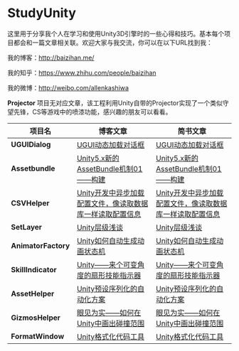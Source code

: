 # StudyUnity

这里用于分享我个人在学习和使用Unity3D引擎时的一些心得和技巧。基本每个项目都会和一篇文章相关联。欢迎大家与我交流，你可以在以下URL找到我：

我的博客：http://baizihan.me/

我的知乎：https://www.zhihu.com/people/baizihan

我的微博：http://weibo.com/allenkashiwa


**Projector** 项目无对应文章，该工程利用Unity自带的Projector实现了一个类似守望先锋，CS等游戏中的喷漆功能，感兴趣的朋友可以看看。

项目名 | 博客文章 | 简书文章 |
---|---|---|
 **UGUIDialog** | [UGUI动态加载对话框](http://baizihan.me/2016/03/ugui/) | [UGUI动态加载对话框](http://www.jianshu.com/p/94c782bd6d5e) |
**Assetbundle** | [Unity5.x新的AssetBundle机制01——构建](http://baizihan.me/2016/03/unity-assetbundle01/) | [Unity5.x新的AssetBundle机制01——构建](http://www.jianshu.com/p/d5d0a70c5626) |
**CSVHelper** | [Unity开发中异步加载配置文件，像读取数据库一样读取配置信息](http://baizihan.me/2016/04/loadasync-config-file/) | [Unity开发中异步加载配置文件，像读取数据库一样读取配置信息](http://www.jianshu.com/p/9219ad0c59d9) |
**SetLayer** | [Unity层级浅谈](http://baizihan.me/2016/07/about-unity-layer/) | [Unity层级浅谈](http://www.jianshu.com/p/8184af0f1a12) |
**AnimatorFactory** | [Unity如何自动生成动画状态机](http://baizihan.me/2016/10/animator-factory/) | [Unity如何自动生成动画状态机](http://www.jianshu.com/p/cf1b54b78c23) |
**SkillIndicator** | [Unity——来个可变角度的扇形技能指示器](http://baizihan.me/2016/10/draw-sector/) | [Unity——来个可变角度的扇形技能指示器](http://www.jianshu.com/p/7bb276b08d23) |
**AssetHelper** | [Unity预设序列化的自动化方案](http://baizihan.me/2017/02/asset-helper/) | [Unity预设序列化的自动化方案](http://www.jianshu.com/p/de39ff69a8f4) |
**GizmosHelper** | [眼见为实——如何在Unity中画出碰撞范围](http://baizihan.me/2017/05/gizmos-helper/) | [眼见为实——如何在Unity中画出碰撞范围](http://www.jianshu.com/p/17ddf7911b20) |
**FormatWindow** | [Unity格式化代码工具](http://baizihan.me/2017/07/format-window/) | [Unity格式化代码工具](http://www.jianshu.com/p/02510524eeee) |

